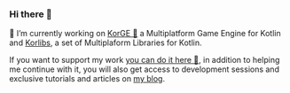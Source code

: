 ### Hi there 👋

🔭 I’m currently working on [KorGE 👾](https://github.com/korlibs/korge) a Multiplatform Game Engine for Kotlin and [Korlibs](https://github.com/korlibs/), a set of Multiplaform Libraries for Kotlin.

If you want to support my work [you can do it here 🍻](https://github.com/sponsors/soywiz), in addition to helping me continue with it, you will also get access to development sessions and exclusive tutorials and articles on [my blog](https://soywiz.com/).

<!--KorGE is now elegible of using KorgetaZ for free--> 

<!--[![soywiz's github stats](https://github-readme-stats.vercel.app/api?username=soywiz&count_private=true&show_icons=true&theme=radical)](https://github.com/anuraghazra/github-readme-stats)-->

